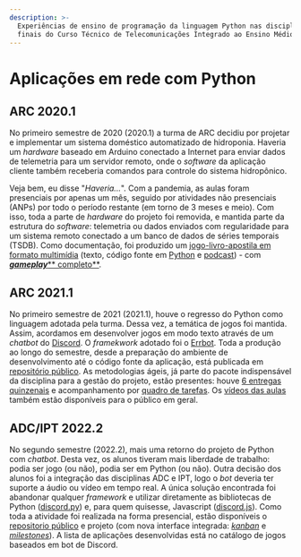```yaml
---
description: >-
  Experiências de ensino de programação da linguagem Python nas disciplinas
  finais do Curso Técnico de Telecomunicações Integrado ao Ensino Médio.
---
```


# Aplicações em rede com Python

## ARC 2020.1

No primeiro semestre de 2020 (2020.1) a turma de ARC decidiu por projetar e implementar um sistema doméstico automatizado de hidroponia. Haveria um _hardware_ baseado em Arduino conectado a Internet para enviar dados de telemetria para um servidor remoto, onde o _software_ da aplicação cliente também receberia comandos para controle do sistema hidropônico.

Veja bem, eu disse "_Haveria..._". Com a pandemia, as aulas foram presenciais por apenas um mês, seguido por atividades não presenciais (ANPs) por todo o período restante (em torno de 3 meses e meio). Com isso, toda a parte de _hardware_ do projeto foi removida, e mantida parte da estrutura do _software_: telemetria ou dados enviados com regularidade para um sistema remoto conectado a um banco de dados de séries temporais (TSDB). Como documentação, foi produzido um [jogo-livro-apostila em formato multimídia](https://boidacarapreta.github.io/arc20201) (texto, código fonte em [Python](https://python.org/) e [podcast](https://anchor.fm/boidacarapreta)) - com [_**gameplay**_** completo**](https://youtu.be/039Wtug3DC0).

## ARC 2021.1

No primeiro semestre de 2021 (2021.1), houve o regresso do Python como linguagem adotada pela turma. Dessa vez, a temática de jogos foi mantida. Assim, acordamos em desenvolver jogos em modo texto através de um _chatbot_ do [Discord](https://discord.com/). O _framekwork_ adotado foi o [Errbot](https://errbot.io/). Toda a produção ao longo do semestre, desde a preparação do ambiente de desenvolvimento até o código fonte da aplicação, está publicada em [repositório público](https://github.com/boidacarapreta/arc20211). As metodologias ágeis, já parte do pacote indispensável da disciplina para a gestão do projeto, estão presentes: houve [6 entregas quinzenais](https://github.com/boidacarapreta/arc20211/milestones?direction=asc\&sort=due\_date\&state=closed) e acompanhamento por [quadro de tarefas](https://github.com/boidacarapreta/arc20211/projects/1?fullscreen=true). Os [vídeos das aulas](https://www.youtube.com/watch?v=ZTtCJd5yaPE\&list=PLje9mMro7hT38y3rPVQlX3N3MFuRXicKc) também estão disponíveis para o público em geral.

## ADC/IPT 2022.2

No segundo semestre (2022.2), mais uma retorno do projeto de Python com _chatbot_. Desta vez, os alunos tiveram mais liberdade de trabalho: podia ser jogo (ou não), podia ser em Python (ou não). Outra decisão dos alunos foi a integração das disciplinas ADC e IPT, logo o _bot_ deveria ter suporte a áudio ou vídeo em tempo real. A única solução encontrada foi abandonar qualquer _framework_ e utilizar diretamente as bibliotecas de Python ([discord.py](https://discordpy.readthedocs.io/)) e, para quem quisesse, Javascript ([discord.js](https://discordjs.guide/)). Como toda a atividade foi realizada na forma presencial, estão disponíveis o [repositorio público](https://github.com/boidacarapreta/adcipt20222) e projeto (com nova interface integrada: [_kanban_](https://github.com/users/boidacarapreta/projects/2) e [_milestones_](https://github.com/users/boidacarapreta/projects/2/views/2)). A lista de aplicações desenvolvidas está no catálogo de jogos baseados em bot de Discord.
